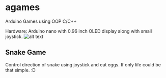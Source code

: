 # agames
Arduino Games using OOP C/C++ 

Hardware:
  Arduino nano with 0.96 inch OLED display along with small joystick.
![alt text](https://raw.githubusercontent.com/SaeedYasin/agames/agames/SnakeGame.gif)

## Snake Game
Control direction of snake using joystick and eat eggs. If only life could be that simple. :D
